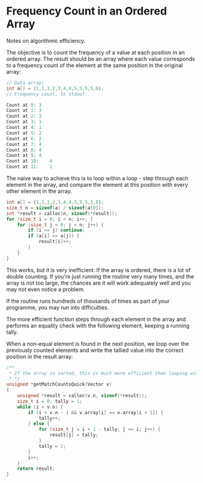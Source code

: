 # Frequency Count in an Ordered Array

Notes on algorithmic efficiency.

The objective is to count the frequency of a value at each position in an ordered array. The result should be an array where each value corresponds to a frequency count of the element at the same position in the original array:

```c
// Data array:
int a[] = {1,1,1,2,3,4,4,5,5,5,5,6};
// Frequency count, to stdout:

Count at 0:	3
Count at 1:	3
Count at 2:	3
Count at 3:	1
Count at 4:	1
Count at 5:	2
Count at 6:	2
Count at 7:	4
Count at 8:	4
Count at 9:	4
Count at 10:	4
Count at 11:	1
```
The naive way to achieve this is to loop within a loop - step through each element in the array, and compare the element at this position with every other element in the array. 

```c
int a[] = {1,1,1,2,3,4,4,5,5,5,5,6};
size_t n = sizeof(a) / sizeof(a[0]);
int *result = calloc(n, sizeof(*result));
for (size_t i = 0; i < n; i++; {
	for (size_t j = 0; j < n; j++) {
		if (i == j) continue;
		if (a[i] == a[j]) {
			result[i]++;
		}
	}
}
``` 
This works, but it is very inefficient. If the array is ordered, there is a lot of double counting. If you're just running the routine very many times, and the array is not too large, the chances are it will work adequately well and you may not even notice a problem.

If the routine runs hundreds of thousands of times as part of your programme, you may run into difficulties.

The more efficient function steps through each element in the array and performs an equality check with the following element, keeping a running tally.

When a non-equal element is found in the next position, we loop over the previously counted elements and write the tallied value into the correct position in the result array:

```c
/**
 * If the array is sorted, this is much more efficient than looping within a loop.
 * */
unsigned *getMatchCountsQuick(Vector v)
{
	unsigned *result = calloc(v.n, sizeof(*result));
	size_t i = 0, tally = 1;
	while (i < v.n) {
		if (i < v.n - 1 && v.array[i] == v.array[i + 1]) {
			tally++;	
		} else {
			for (size_t j = i + 1 - tally; j <= i; j++) {
				result[j] = tally;
			}
			tally = 1;
		}
		i++;
	}
	return result;
}
```
